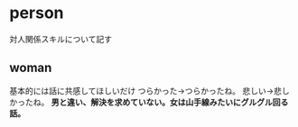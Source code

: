 # person

対人関係スキルについて記す



## woman

基本的には話に共感してほしいだけ
つらかった→つらかったね。
悲しい→悲しかったね。
**男と違い、解決を求めていない。女は山手線みたいにグルグル回る話。**


